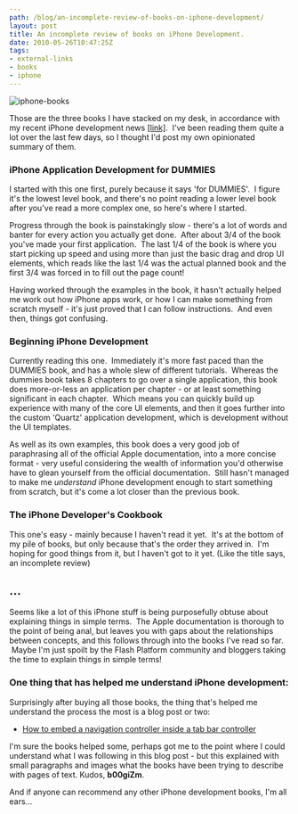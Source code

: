 ```yaml
---
path: /blog/an-incomplete-review-of-books-on-iphone-development/
layout: post
title: An incomplete review of books on iPhone Development.
date: 2010-05-26T10:47:25Z
tags:
- external-links
- books
- iphone
---
```


![](/content/images/2010/05/iphone-books.png "iphone-books")

Those are the three books I have stacked on my desk, in accordance with my recent iPhone development news [\[link\]](http://www.psyked.co.uk/general-chit-chat/i-am-now-an-iphone-app-developer.htm).  I've been reading them quite a lot over the last few days, so I thought I'd post my own opinionated summary of them.

### iPhone Application Development for DUMMIES

I started with this one first, purely because it says 'for DUMMIES'.  I figure it's the lowest level book, and there's no point reading a lower level book after you've read a more complex one, so here's where I started.

Progress through the book is painstakingly slow - there's a lot of words and banter for every action you actually get done.  After about 3/4 of the book you've made your first application.  The last 1/4 of the book is where you start picking up speed and using more than just the basic drag and drop UI elements, which reads like the last 1/4 was the actual planned book and the first 3/4 was forced in to fill out the page count!

Having worked through the examples in the book, it hasn't actually helped me work out how iPhone apps work, or how I can make something from scratch myself - it's just proved that I can follow instructions.  And even then, things got confusing.

### Beginning iPhone Development

Currently reading this one.  Immediately it's more fast paced than the DUMMIES book, and has a whole slew of different tutorials.  Whereas the dummies book takes 8 chapters to go over a single application, this book does more-or-less an application per chapter - or at least something significant in each chapter.  Which means you can quickly build up experience with many of the core UI elements, and then it goes further into the custom 'Quartz' application development, which is development without the UI templates.

As well as its own examples, this book does a very good job of paraphrasing all of the official Apple documentation, into a more concise format - very useful considering the wealth of information you'd otherwise have to glean yourself from the official documentation.  Still hasn't managed to make me _understand_ iPhone development enough to start something from scratch, but it's come a lot closer than the previous book.

### The iPhone Developer's Cookbook

This one's easy - mainly because I haven't read it yet.  It's at the bottom of my pile of books, but only because that's the order they arrived in.  I'm hoping for good things from it, but I haven't got to it yet. (Like the title says, an incomplete review)

## ...

Seems like a lot of this iPhone stuff is being purposefully obtuse about explaining things in simple terms.  The Apple documentation is thorough to the point of being anal, but leaves you with gaps about the relationships between concepts, and this follows through into the books I've read so far.  Maybe I'm just spoilt by the Flash Platform community and bloggers taking the time to explain things in simple terms!

### One thing that has helped me understand iPhone development:

Surprisingly after buying all those books, the thing that's helped me understand the process the most is a blog post or two:

*   [How to embed a navigation controller inside a tab bar controller](http://twilloapp.blogspot.com/2009/03/how-to-embed-navigation-controller.html)

I'm sure the books helped some, perhaps got me to the point where I could understand what I was following in this blog post - but this explained with small paragraphs and images what the books have been trying to describe with pages of text. Kudos, **b00giZm**.

And if anyone can recommend any other iPhone development books, I'm all ears...